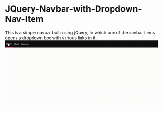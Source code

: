 # JQuery-Navbar-with-Dropdown-Nav-Item
This is a simple navbar built using jQuery, in which one of the navbar items opens a dropdown box with various links in it.
<img src="https://github.com/Ishan2608/JQuery-Navbar-with-Dropdown-Nav-Item/blob/main/JQuery-demo-use-case-of-jquery-methods.gif">
